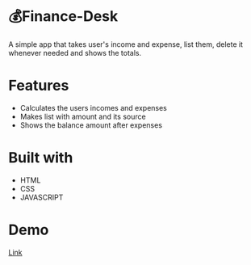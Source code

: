 


# 💰Finance-Desk

A simple app that takes user's income and expense, list them, delete it whenever needed and shows the totals.

# Features
- Calculates the users incomes and expenses
- Makes list with amount and its source
- Shows the balance amount after expenses

# Built with
- HTML
- CSS
- JAVASCRIPT
# Demo
[Link](https://financedesk.netlify.app/)
